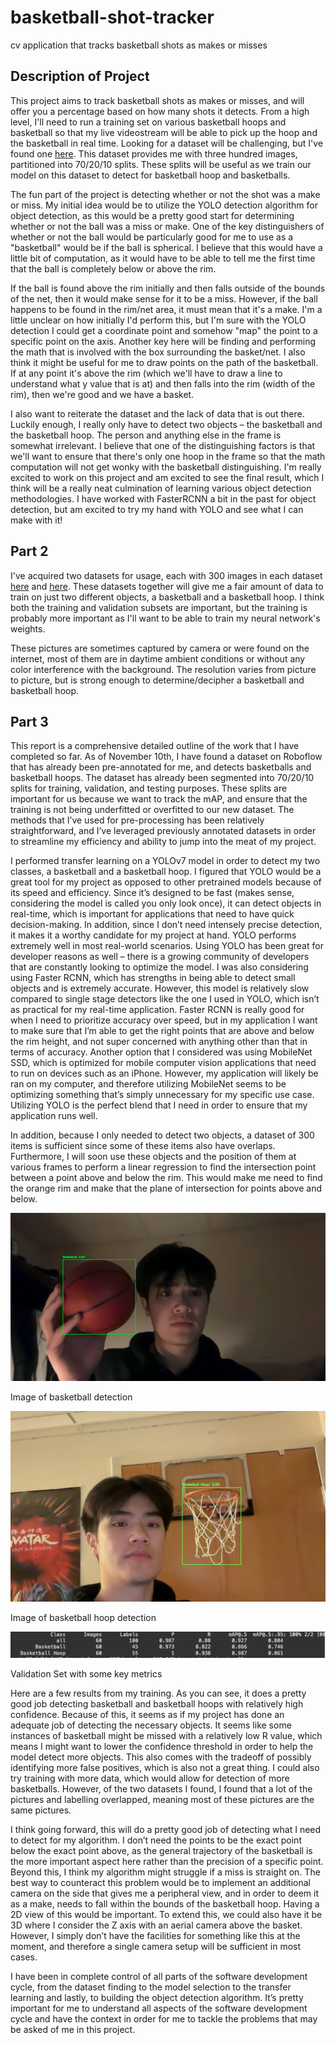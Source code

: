 # basketball-shot-tracker
cv application that tracks basketball shots as makes or misses

## Description of Project

This project aims to track basketball shots as makes or misses, and will offer you a percentage based on how many shots it detects. From a high level, I'll need to run a training set on various basketball hoops and basketball so that my live videostream will be able to pick up the hoop and the basketball in real time. Looking for a dataset will be challenging, but I've found one [here](https://universe.roboflow.com/034-ganesh-kumar-m-v-cs-r2lwe/basketball-lhqoe/dataset/1/images). This dataset provides me with three hundred images, partitioned into 70/20/10 splits. These splits will be useful as we train our model on this dataset to detect for basketball hoop and basketballs.

The fun part of the project is detecting whether or not the shot was a make or miss. My initial idea would be to utilize the YOLO detection algorithm for object detection, as this would be a pretty good start for determining whether or not the ball was a miss or make. One of the key distinguishers of whether or not the ball would be particularly good for me to use as a "basketball" would be if the ball is spherical. I believe that this would have a little bit of computation, as it would have to be able to tell me the first time that the ball is completely below or above the rim.

If the ball is found above the rim initially and then falls outside of the bounds of the net, then it would make sense for it to be a miss. However, if the ball happens to be found in the rim/net area, it must mean that it's a make. I'm a little unclear on how initially I'd perform this, but I'm sure with the YOLO detection I could get a coordinate point and somehow "map" the point to a specific point on the axis. Another key here will be finding and performing the math that is involved with the box surrounding the basket/net. I also think it might be useful for me to draw points on the path of the basketball. If at any point it's above the rim (which we'll have to draw a line to understand what y value that is at) and then falls into the rim (width of the rim), then we're good and we have a basket.

I also want to reiterate the dataset and the lack of data that is out there. Luckily enough, I really only have to detect two objects – the basketball and the basketball hoop. The person and anything else in the frame is somewhat irrelevant. I believe that one of the distinguishing factors is that we'll want to ensure that there's only one hoop in the frame so that the math computation will not get wonky with the basketball distinguishing. I'm really excited to work on this project and am excited to see the final result, which I think will be a really neat culmination of learning various object detection methodologies. I have worked with FasterRCNN a bit in the past for object detection, but am excited to try my hand with YOLO and see what I can make with it!

## Part 2

I've acquired two datasets for usage, each with 300 images in each dataset [here](https://universe.roboflow.com/034-ganesh-kumar-m-v-cs-r2lwe/basketball-lhqoe/dataset/1) and [here](https://universe.roboflow.com/rodney-virtualassistant-gmail-com/basketball-annotation-project/dataset/2). These datasets together will give me a fair amount of data to train on just two different objects, a basketball and a basketball hoop. I think both the training and validation subsets are important, but the training is probably more important as I'll want to be able to train my neural network's weights.

These pictures are sometimes captured by camera or were found on the internet, most of them are in daytime ambient conditions or without any color interference with the background. The resolution varies from picture to picture, but is strong enough to determine/decipher a basketball and basketball hoop.

## Part 3

This report is a comprehensive detailed outline of the work that I have completed so far. As of November 10th, I have found a dataset on Roboflow that has already been pre-annotated for me, and detects basketballs and basketball hoops. The dataset has already been segmented into 70/20/10 splits for training, validation, and testing purposes. These splits are important for us because we want to track the mAP, and ensure that the training is not being underfitted or overfitted to our new dataset. The methods that I’ve used for pre-processing has been relatively straightforward, and I’ve leveraged previously annotated datasets in order to streamline my efficiency and ability to jump into the meat of my project.

I performed transfer learning on a YOLOv7 model in order to detect my two classes, a basketball and a basketball hoop. I figured that YOLO would be a great tool for my project as opposed to other pretrained models because of its speed and efficiency. Since it’s designed to be fast (makes sense, considering the model is called you only look once), it can detect objects in real-time, which is important for applications that need to have quick decision-making. In addition, since I don’t need intensely precise detection, it makes it a worthy candidate for my project at hand. YOLO performs extremely well in most real-world scenarios. Using YOLO has been great for developer reasons as well – there is a growing community of developers that are constantly looking to optimize the model. I was also considering using Faster RCNN, which has strengths in being able to detect small objects and is extremely accurate. However, this model is relatively slow compared to single stage detectors like the one I used in YOLO, which isn’t as practical for my real-time application. Faster RCNN is really good for when I need to prioritize accuracy over speed, but in my application I want to make sure that I’m able to get the right points that are above and below the rim height, and not super concerned with anything other than that in terms of accuracy. Another option that I considered was using MobileNet SSD, which is optimized for mobile computer vision applications that need to run on devices such as an iPhone. However, my application will likely be ran on my computer, and therefore utilizing MobileNet seems to be optimizing something that’s simply unnecessary for my specific use case. Utilizing YOLO is the perfect blend that I need in order to ensure that my application runs well.

In addition, because I only needed to detect two objects, a dataset of 300 items is sufficient since some of these items also have overlaps. Furthermore, I will soon use these objects and the position of them at various frames to perform a linear regression to find the intersection point between a point above and below the rim. This would make me need to find the orange rim and make that the plane of intersection for points above and below.

![Basketball Detect](images/basketball_detect.png)

Image of basketball detection

![Basketball Hoop Detect](images/basketball_hoop_detect.png)

Image of basketball hoop detection

![Validation](images/validation.png)

Validation Set with some key metrics

Here are a few results from my training. As you can see, it does a pretty good job detecting basketball and basketball hoops with relatively high confidence. Because of this, it seems as if my project has done an adequate job of detecting the necessary objects. It seems like some instances of basketball might be missed with a relatively low R value, which means I might want to lower the confidence threshold in order to help the model detect more objects. This also comes with the tradeoff of possibly identifying more false positives, which is also not a great thing. I could also try training with more data, which would allow for detection of more basketballs. However, of the two datasets I found, I found that a lot of the pictures and labelling overlapped, meaning most of these pictures are the same pictures.

I think going forward, this will do a pretty good job of detecting what I need to detect for my algorithm. I don’t need the points to be the exact point below the exact point above, as the general trajectory of the basketball is the more important aspect here rather than the precision of a specific point. Beyond this, I think my algorithm might struggle if a miss is straight on. The best way to counteract this problem would be to implement an additional camera on the side that gives me a peripheral view, and in order to deem it as a make, needs to fall within the bounds of the basketball hoop. Having a 2D view of this would be important. To extend this, we could also have it be 3D where I consider the Z axis with an aerial camera above the basket. However, I simply don’t have the facilities for something like this at the moment, and therefore a single camera setup will be sufficient in most cases.

I have been in complete control of all parts of the software development cycle, from the dataset finding to the model selection to the transfer learning and lastly, to building the object detection algorithm. It’s pretty important for me to understand all aspects of the software development cycle and have the context in order for me to tackle the problems that may be asked of me in this project.
